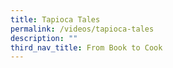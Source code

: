 ```yaml
---
title: Tapioca Tales
permalink: /videos/tapioca-tales
description: ""
third_nav_title: From Book to Cook
---
```


